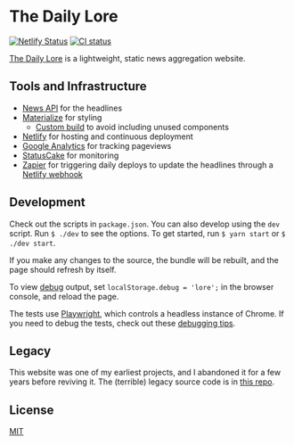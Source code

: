 # The Daily Lore

[![Netlify Status](https://api.netlify.com/api/v1/badges/f2e1efb6-58fe-48f0-8493-1f9de6430362/deploy-status)](https://app.netlify.com/sites/the-daily-lore/deploys)
[![CI status](https://github.com/dguo/dailylore/workflows/CI/badge.svg)](https://github.com/dguo/dailylore/actions?query=branch%3Amain)

[The Daily Lore](https://www.dailylore.com/) is a lightweight, static news
aggregation website.

## Tools and Infrastructure

* [News API](https://newsapi.org) for the headlines
* [Materialize](http://materializecss.com) for styling
    * [Custom build](https://github.com/dguo/dailylore/blob/main/styles.scss)
      to avoid including unused components
* [Netlify](https://www.netlify.com/) for hosting and continuous deployment
* [Google Analytics](https://www.google.com/analytics/) for tracking pageviews
* [StatusCake](https://www.statuscake.com/) for monitoring
* [Zapier](https://zapier.com) for triggering daily deploys to update the headlines through a [Netlify webhook](https://www.netlify.com/docs/webhooks/)

## Development

Check out the scripts in `package.json`. You can also develop using the `dev`
script. Run `$ ./dev` to see the options. To get started, run `$ yarn start` or
`$ ./dev start`.

If you make any changes to the source, the bundle will be rebuilt, and the page
should refresh by itself.

To view [debug](https://github.com/visionmedia/debug#browser-support) output,
set `localStorage.debug = 'lore';` in the browser console, and reload the page.

The tests use [Playwright](https://playwright.dev/), which controls a headless
instance of Chrome. If you need to debug the tests, check out these [debugging
tips](https://playwright.dev/docs/debug).

## Legacy

This website was one of my earliest projects, and I abandoned it for a few
years before reviving it. The (terrible) legacy source code is in [this
repo](https://github.com/dguo/headlines).

## License

[MIT](https://github.com/dguo/dailylore/blob/main/LICENSE)
